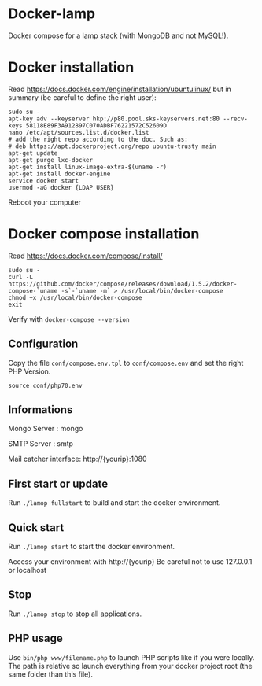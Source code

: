 Docker-lamp
=====

Docker compose for a lamp stack (with MongoDB and not MySQL!).


Docker installation
=====
Read https://docs.docker.com/engine/installation/ubuntulinux/ but in summary (be careful to define the right user):
```
sudo su - 
apt-key adv --keyserver hkp://p80.pool.sks-keyservers.net:80 --recv-keys 58118E89F3A912897C070ADBF76221572C52609D
nano /etc/apt/sources.list.d/docker.list
# add the right repo according to the doc. Such as:
# deb https://apt.dockerproject.org/repo ubuntu-trusty main
apt-get update
apt-get purge lxc-docker
apt-get install linux-image-extra-$(uname -r)
apt-get install docker-engine
service docker start
usermod -aG docker {LDAP USER}
```

Reboot your computer

Docker compose installation
=====
Read https://docs.docker.com/compose/install/
```
sudo su - 
curl -L https://github.com/docker/compose/releases/download/1.5.2/docker-compose-`uname -s`-`uname -m` > /usr/local/bin/docker-compose
chmod +x /usr/local/bin/docker-compose
exit
```

Verify with `docker-compose --version`


Configuration
-----
Copy the file `conf/compose.env.tpl` to `conf/compose.env` and set the right PHP Version.
```
source conf/php70.env
```

Informations
----
Mongo Server : mongo

SMTP Server : smtp

Mail catcher interface: http://{yourip}:1080


First start or update
----
Run `./lamop fullstart` to build and start the docker environment.

Quick start
-----
Run `./lamop start` to start the docker environment.

Access your environment with http://{yourip}
Be careful not to use 127.0.0.1 or localhost

Stop
----
Run `./lamop stop` to stop all applications.


PHP usage
----
Use `bin/php www/filename.php` to launch PHP scripts like if you were locally. The path is relative so launch everything from your docker project root (the same folder than this file).
